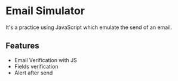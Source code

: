 # Email Simulator
It's a practice using JavaScript which emulate the send of an email.

## Features
- Email Verification with JS
- Fields verification
- Alert after send